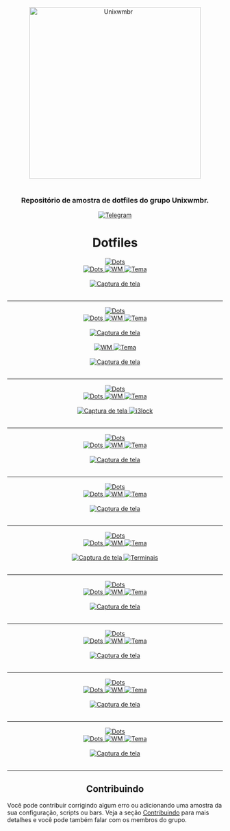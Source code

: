 <div align="center">
    <img alt="Unixwmbr" src="unixwmbr_logo.png" width="400" />
    <br/><br/>
    <h3>Repositório de amostra de dotfiles do grupo Unixwmbr.</h3>
</div>

<p align="center">
  <a href="https://t.me/unixwmbr">
    <img alt="Telegram" src="https://img.shields.io/badge/Telegram-unixwmbr-%230088cc?style=for-the-badge" />
  </a>
</p>

<h1 align="center">Dotfiles</h1>

<div align="center">
  <a href="https://github.com/jyeno">
    <img alt="Dots" src="https://img.shields.io/badge/usuário-jyeno-%2322252f?style=for-the-badge" />
  </a>
  <br/>
  <a href="https://github.com/jyeno/dotfiles">
    <img alt="Dots" src="https://img.shields.io/badge/dots-%2322252f?style=for-the-badge" />
  </a>
  <a href="https://github.com/swaywm/sway">
    <img alt="WM" src="https://img.shields.io/badge/WM-sway-%2322252f?style=for-the-badge" />
  </a>
  <a href="https://github.com/jyeno/dotfiles">
    <img alt="Tema" src="https://img.shields.io/badge/tema-pallete-%2322252f?style=for-the-badge" />
  </a>
  <br/><br/>
  <a href="https://github.com/jyeno/dotfiles/tree/master/config/sway">
    <img alt="Captura de tela" src="https://raw.githubusercontent.com/jyeno/dotfiles/master/screenshot.png" />
  </a>
  <br/><br/>
</div>

---

<div align="center">
  <a href="https://github.com/carlosd-ss">
    <img alt="Dots" src="https://img.shields.io/badge/usuário-carlosdss-%2322252f?style=for-the-badge" />
  </a>
  <br/>
  <a href="https://github.com/carlosd-ss/dotfiles">
    <img alt="Dots" src="https://img.shields.io/badge/dots-%2322252f?style=for-the-badge" />
  </a>
  <a href="https://github.com/swaywm/sway">
    <img alt="WM" src="https://img.shields.io/badge/WM-sway-%2322252f?style=for-the-badge" />
  </a>
  <a href="https://github.com/carlosd-ss/dotfiles">
    <img alt="Tema" src="https://img.shields.io/badge/tema-Arch_Gruvbox-%2322252f?style=for-the-badge" />
  </a>
  <br/><br/>
  <a href="https://github.com/carlosd-ss/dotfiles/tree/master/sway/config">
    <img alt="Captura de tela" src="https://github.com/carlosdss22/dotfiles/blob/master/.github/sway.png" />
  </a>
  <br/><br/>
  <a href="https://github.com/i3/i3">
    <img alt="WM" src="https://img.shields.io/badge/WM-i3-%2322252f?style=for-the-badge" />
  </a>
  <a href="https://github.com/carlosd-ss/dotfiles">
    <img alt="Tema" src="https://img.shields.io/badge/tema-Arch_Gruvbox-%2322252f?style=for-the-badge" />
  </a>
  <br/><br/>
  <a href="https://github.com/carlosd-ss/dotfiles/tree/master/i3/config">
    <img alt="Captura de tela" src="https://github.com/carlosdss22/dotfiles/blob/master/.github/i3.png" />
  </a>
  <br/><br/>
</div>

---

<div align="center">
  <a href="https://github.com/fffranks">
    <img alt="Dots" src="https://img.shields.io/badge/usuário-fffranks-%2322252f?style=for-the-badge" />
  </a>
  <br/>
  <a href="https://github.com/fffranks/dotfiles">
    <img alt="Dots" src="https://img.shields.io/badge/dots-%2322252f?style=for-the-badge" />
  </a>
  <a href="https://github.com/Airblader/i3">
    <img alt="WM" src="https://img.shields.io/badge/WM-i3gaps-%2322252f?style=for-the-badge" />
  </a>
  <a href="https://github.com/morhetz/gruvbox">
    <img alt="Tema" src="https://img.shields.io/badge/tema-gruvbox-%2322252f?style=for-the-badge" />
  </a>
  <br/><br/>
  <a href="https://github.com/fffranks/dotfiles/tree/master/.config/i3/config">
    <img alt="Captura de tela" src="https://github.com/fffranks/dotfiles/blob/master/screenshots/i3-GAPS.png" />
    <img alt="i3lock" src="https://github.com/fffranks/dotfiles/blob/master/screenshots/i3-LOCK.png" />
  </a>
  <br/><br/>
</div>

---

<div align="center">
  <a href="https://github.com/odilonscoelho">
    <img alt="Dots" src="https://img.shields.io/badge/usuário-losaoall-%2322252f?style=for-the-badge" />
  </a>
  <br/>
  <a href="https://github.com/odilonscoelho/dots">
    <img alt="Dots" src="https://img.shields.io/badge/dots-%2322252f?style=for-the-badge" />
  </a>
  <a href="https://github.com/baskerville/bspwm/">
    <img alt="WM" src="https://img.shields.io/badge/WM-bspwm-%2322252f?style=for-the-badge" />
  </a>
  <a href="https://github.com/odilonscoelho/dots">
    <img alt="Tema" src="https://img.shields.io/badge/tema-custom-%2322252f?style=for-the-badge" />
  </a>
  <br/><br/>
  <a href="https://github.com/odilonscoelho/dots/blob/master/bspwmrc">
    <img alt="Captura de tela" src="https://github.com/odilonscoelho/dots/blob/master/print.jpg" />
  </a>
  <br/><br/>
</div>

---

<div align="center">
  <a href="https://github.com/pedrkw">
    <img alt="Dots" src="https://img.shields.io/badge/usuário-pedrkw-%2322252f?style=for-the-badge" />
  </a>
  <br/>
  <a href="https://github.com/pedrkw/dotfiles">
    <img alt="Dots" src="https://img.shields.io/badge/dots-%2322252f?style=for-the-badge" />
  </a>
  <a href="https://github.com/Airblader/i3">
    <img alt="WM" src="https://img.shields.io/badge/WM-i3gaps-%2322252f?style=for-the-badge" />
  </a>
  <a href="https://github.com/dylanaraps/pywal">
    <img alt="Tema" src="https://img.shields.io/badge/tema-pywal-%2322252f?style=for-the-badge" />
  </a>
  <br/><br/>
  <a href="https://github.com/pedrkw/dotfiles/blob/master/.config/i3/config">
   <img alt="Captura de tela" src="https://github.com/pedrkw/dotfiles/blob/master/Imagens/screenshots/i3config.png" />
  </a>
  <br/><br/>
</div>

---

<div align="center">
  <a href="https://github.com/alisonamerico">
    <img alt="Dots" src="https://img.shields.io/badge/usuário-alisonamerico-%2322252f?style=for-the-badge" />
  </a>
  <br/>
  <a href="https://github.com/alisonamerico/dotfiles">
    <img alt="Dots" src="https://img.shields.io/badge/dots-%2322252f?style=for-the-badge" />
  </a>
  <a href="https://github.com/Airblader/i3">
    <img alt="WM" src="https://img.shields.io/badge/WM-i3gaps-%2322252f?style=for-the-badge" />
  </a>
  <a href="https://github.com/alisonamerico/dotfiles">
    <img alt="Tema" src="https://img.shields.io/badge/tema-Purple_Mountain-%2322252f?style=for-the-badge" />
  </a>
  <br/><br/>
  <a href="https://github.com/alisonamerico/dotfiles/blob/master/.config/i3/config">
    <img alt="Captura de tela" src="https://github.com/alisonamerico/dotfiles/blob/master/.images/desktop.png" />
    <img alt="Terminais" src="https://github.com/alisonamerico/dotfiles/blob/master/.images/terminals.png" />
  </a>
  <br/><br/>
</div>

---

<div align="center">
  <a href="https://github.com/zSucrilhos">
    <img alt="Dots" src="https://img.shields.io/badge/usuário-zSucrilhos-%2322252f?style=for-the-badge" />
  </a>
  <br/>
  <a href="https://github.com/zSucrilhos/dotfiles">
    <img alt="Dots" src="https://img.shields.io/badge/dots-%2322252f?style=for-the-badge" />
  </a>
  <a href="https://github.com/baskerville/bspwm/">
    <img alt="WM" src="https://img.shields.io/badge/WM-bspwm-%2322252f?style=for-the-badge" />
  </a>
  <a href="https://github.com/arcticicestudio/nord">
    <img alt="Tema" src="https://img.shields.io/badge/tema-nord-%2322252f?style=for-the-badge" />
  </a>
  <br/><br/>
  <a href="https://github.com/zSucrilhos/dotfiles/blob/Lyra/nord_darkest/.config/bspwm/bspwmrc">
    <img alt="Captura de tela" src="https://github.com/zSucrilhos/dotfiles/blob/master/artworks/wallpapers/Nord/busy.png" />
  </a>
  <br/><br/>
</div>

---

<div align="center">
  <a href="https://gitlab.com/nwildner">
    <img alt="Dots" src="https://img.shields.io/badge/usuário-nwildner-%2322252f?style=for-the-badge" />
  </a>
  <br/>
  <a href="https://gitlab.com/nwildner/dotfiles">
    <img alt="Dots" src="https://img.shields.io/badge/dots-%2322252f?style=for-the-badge" />
  </a>
  <a href="https://github.com/Airblader/i3">
    <img alt="WM" src="https://img.shields.io/badge/WM-i3gaps-%2322252f?style=for-the-badge" />
  </a>
  <a href="https://github.com/altercation/solarized">
    <img alt="Tema" src="https://img.shields.io/badge/tema-solarized-%2322252f?style=for-the-badge" />
  </a>
  <br/><br/>
  <a href="https://gitlab.com/nwildner/dotfiles/-/blob/master/home/nwildner/.config/i3/config">
    <img alt="Captura de tela" src="https://gitlab.com/nwildner/dotfiles/-/raw/master/Screenshot.png" />
  </a>
  <br/><br/>
</div>

---

<div align="center">
  <a href="https://github.com/overlock1">
    <img alt="Dots" src="https://img.shields.io/badge/usuário-overlock1-%2322252f?style=for-the-badge" />
  </a>
  <br/>
  <a href="https://github.com/overlock1/i3-gaps">
    <img alt="Dots" src="https://img.shields.io/badge/dots-%2322252f?style=for-the-badge" />
  </a>
  <a href="https://github.com/Airblader/i3">
    <img alt="WM" src="https://img.shields.io/badge/WM-i3gaps-%2322252f?style=for-the-badge" />
  </a>
  <a href="https://github.com/overlock1/i3-gaps">
    <img alt="Tema" src="https://img.shields.io/badge/tema-custom-%2322252f?style=for-the-badge" />
  </a>
  <br/><br/>
  <a href="https://github.com/overlock1/i3-gaps/blob/master/i3/config">
    <img alt="Captura de tela" src="https://github.com/overlock1/i3-gaps/blob/master/2020-08-19_i3-gaps_1366x768.png" />
  </a>
  <br/><br/>
</div>

---

<div align="center">
  <a href="https://github.com/hiukky">
    <img alt="Dots" src="https://img.shields.io/badge/usuário-hiukky-%2322252f?style=for-the-badge" />
  </a>
  <br/>
  <a href="https://github.com/hiukky/dotfiles">
    <img alt="Dots" src="https://img.shields.io/badge/dots-%2322252f?style=for-the-badge" />
  </a>
  <a href="https://github.com/swaywm/sway">
    <img alt="WM" src="https://img.shields.io/badge/WM-sway-%2322252f?style=for-the-badge" />
  </a>
  <a href="https://github.com/hiukky/flate">
    <img alt="Tema" src="https://img.shields.io/badge/tema-flate-%2322252f?style=for-the-badge" />
  </a>
  <br/><br/>
  <a href="https://github.com/hiukky/dotfiles/tree/master/.config">
    <img alt="Captura de tela" src="https://github.com/hiukky/dotfiles/raw/master/.assets/setup.png" />
  </a>
  <br/><br/>
</div>

---

<h2 align="center">Contribuindo</h2>
<p>
    Você pode contribuir corrigindo algum erro ou adicionando uma amostra da sua configuração, scripts ou bars. Veja a seção <a href="https://github.com/unixwmbr/unixwmbr/blob/master/CONTRIBUTING.md">Contribuindo</a> para mais detalhes e você pode também falar com os membros do grupo.
</p>
